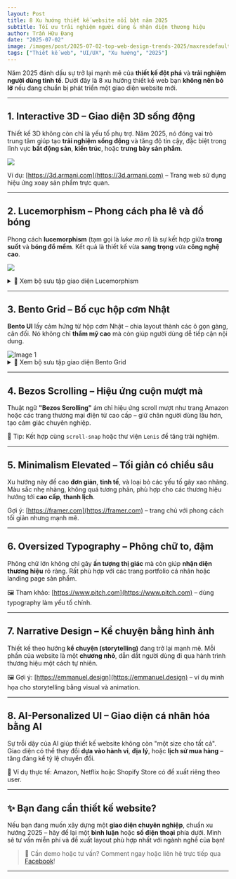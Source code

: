 ```yaml
---
layout: Post
title: 8 Xu hướng thiết kế website nổi bật năm 2025
subtitle: Tối ưu trải nghiệm người dùng & nhận diện thương hiệu
author: Trần Hữu Đang
date: "2025-07-02"
image: /images/post/2025-07-02-top-web-design-trends-2025/maxresdefault.jpg
tags: ["Thiết kế web", "UI/UX", "Xu hướng", "2025"]
---
```



<!-- # 8 Xu hướng thiết kế website nổi bật năm 2025 -->

Năm 2025 đánh dấu sự trở lại mạnh mẽ của **thiết kế đột phá** và **trải nghiệm người dùng tinh tế**. Dưới đây là 8 xu hướng thiết kế web bạn **không nên bỏ lỡ** nếu đang chuẩn bị phát triển một giao diện website mới.

---

## 1. **Interactive 3D – Giao diện 3D sống động**

Thiết kế 3D không còn chỉ là yếu tố phụ trợ. Năm 2025, nó đóng vai trò trung tâm giúp tạo **trải nghiệm sống động** và tăng độ tin cậy, đặc biệt trong lĩnh vực **bất động sản**, **kiến trúc**, hoặc **trưng bày sản phẩm**.

![](/images/post/2025-07-02-top-web-design-trends-2025/3d.armanidotcom.gif)

Ví dụ: [https://3d.armani.com](https://3d.armani.com) – Trang web sử dụng hiệu ứng xoay sản phẩm trực quan.

---

## 2. **Lucemorphism – Phong cách pha lê và đổ bóng**

Phong cách **lucemorphism** (tạm gọi là *luke mo ri*) là sự kết hợp giữa **trong suốt** và **bóng đổ mềm**. Kết quả là thiết kế vừa **sang trọng** vừa **công nghệ cao**.

<!-- ![](/images/post/2025-07-02-top-web-design-trends-2025/1_Banking-Fintech-Web-Design-glassmorphism.jpg)
![](/images/post/2025-07-02-top-web-design-trends-2025/3_Music-Player-Exploration-by.jpg)
![](/images/post/2025-07-02-top-web-design-trends-2025/6_Glassmorphism-Big-Sur-Creative.jpg)
![](/images/post/2025-07-02-top-web-design-trends-2025/glassmorphism_app_ui.jpg)
![](/images/post/2025-07-02-top-web-design-trends-2025/caba13d575d23a483e65972f6f31d3f2.jpg)
![](/images/post/2025-07-02-top-web-design-trends-2025/33b711183845765.65476d4f4ea1f.png)
![](/images/post/2025-07-02-top-web-design-trends-2025/web-element-with-glass-morphism-effect-free-vector.jpg) -->

![](/images/post/2025-07-02-top-web-design-trends-2025/maxresdefault.jpg)


<details>
<summary>🎨 Xem bộ sưu tập giao diện Lucemorphism</summary>
<div class="scroll-gallery">
  <div class="slide"><img src="/images/post/2025-07-02-top-web-design-trends-2025/1_Banking-Fintech-Web-Design-glassmorphism.jpg" alt="1" /></div>
  <div class="slide"><img src="/images/post/2025-07-02-top-web-design-trends-2025/3_Music-Player-Exploration-by.jpg" alt="2" /></div>
  <div class="slide"><img src="/images/post/2025-07-02-top-web-design-trends-2025/6_Glassmorphism-Big-Sur-Creative.jpg" alt="3" /></div>
  <div class="slide"><img src="/images/post/2025-07-02-top-web-design-trends-2025/glassmorphism_app_ui.jpg" alt="4" /></div>
  <div class="slide"><img src="/images/post/2025-07-02-top-web-design-trends-2025/caba13d575d23a483e65972f6f31d3f2.jpg" alt="5" /></div>
  <div class="slide"><img src="/images/post/2025-07-02-top-web-design-trends-2025/33b711183845765.65476d4f4ea1f.png" alt="6" /></div>
  <div class="slide"><img src="/images/post/2025-07-02-top-web-design-trends-2025/web-element-with-glass-morphism-effect-free-vector.jpg" alt="7" /></div>
</div>
</details>

<!-- Gợi ý:  
![Lucemorphism](https://dribbble.com/shots/15148565-Glassmorphism-UI-Design) -->

---

## 3. **Bento Grid – Bố cục hộp cơm Nhật**

**Bento UI** lấy cảm hứng từ hộp cơm Nhật – chia layout thành các ô gọn gàng, cân đối. Nó không chỉ **thẩm mỹ cao** mà còn giúp người dùng dễ tiếp cận nội dung.


  <div class="slide"><img src="/images/post/2025-07-02-top-web-design-trends-2025/bento.gif" alt="Image 1" /></div>


<details>
<summary>🎨 Xem bộ sưu tập giao diện Bento Grid</summary>
<div class="scroll-gallery">
<div class="scroll-gallery">
  <div class="slide"><img src="/images/post/2025-07-02-top-web-design-trends-2025/2025-07-03111115.png" alt="Image 2" /></div>
  <div class="slide"><img src="/images/post/2025-07-02-top-web-design-trends-2025/2025-07-03111138.png" alt="Image 3" /></div>
  <div class="slide"><img src="/images/post/2025-07-02-top-web-design-trends-2025/2025-07-03111514.png" alt="Image 4" /></div>
</div>
</div>
</details>



<!-- Xem ví dụ tại [Apple’s iPad Pro page](https://www.apple.com/ipad-pro/) -->

---

## 4. **Bezos Scrolling – Hiệu ứng cuộn mượt mà**

Thuật ngữ **"Bezos Scrolling"** ám chỉ hiệu ứng scroll mượt như trang Amazon hoặc các trang thương mại điện tử cao cấp – giữ chân người dùng lâu hơn, tạo cảm giác chuyên nghiệp.

📌 Tip: Kết hợp cùng `scroll-snap` hoặc thư viện `Lenis` để tăng trải nghiệm.

---

## 5. **Minimalism Elevated – Tối giản có chiều sâu**

Xu hướng này đề cao **đơn giản**, **tinh tế**, và loại bỏ các yếu tố gây xao nhãng. Màu sắc nhẹ nhàng, không quá tương phản, phù hợp cho các thương hiệu hướng tới **cao cấp**, **thanh lịch**.

Gợi ý: [https://framer.com](https://framer.com) – trang chủ với phong cách tối giản nhưng mạnh mẽ.

---

## 6. **Oversized Typography – Phông chữ to, đậm**

Phông chữ lớn không chỉ gây **ấn tượng thị giác** mà còn giúp **nhận diện thương hiệu** rõ ràng. Rất phù hợp với các trang portfolio cá nhân hoặc landing page sản phẩm.

🖼 Tham khảo: [https://www.pitch.com](https://www.pitch.com) – dùng typography làm yếu tố chính.

---

## 7. **Narrative Design – Kể chuyện bằng hình ảnh**

Thiết kế theo hướng **kể chuyện (storytelling)** đang trở lại mạnh mẽ. Mỗi phần của website là một **chương nhỏ**, dẫn dắt người dùng đi qua hành trình thương hiệu một cách tự nhiên.

🖼 Gợi ý: [https://emmanuel.design](https://emmanuel.design) – ví dụ minh họa cho storytelling bằng visual và animation.

---

## 8. **AI-Personalized UI – Giao diện cá nhân hóa bằng AI**

Sự trỗi dậy của AI giúp thiết kế website không còn "một size cho tất cả". Giao diện có thể thay đổi **dựa vào hành vi**, **địa lý**, hoặc **lịch sử mua hàng** – tăng đáng kể tỷ lệ chuyển đổi.

📌 Ví dụ thực tế: Amazon, Netflix hoặc Shopify Store có đề xuất riêng theo user.

---

## ✨ Bạn đang cần thiết kế website?

Nếu bạn đang muốn xây dựng một **giao diện chuyên nghiệp**, chuẩn xu hướng 2025 – hãy để lại một **bình luận** hoặc **số điện thoại** phía dưới. Mình sẽ tư vấn miễn phí và đề xuất layout phù hợp nhất với ngành nghề của bạn!

> 💬 Cần demo hoặc tư vấn? Comment ngay hoặc liên hệ trực tiếp qua [Facebook](https://facebook.com/dangth.dev)!

---